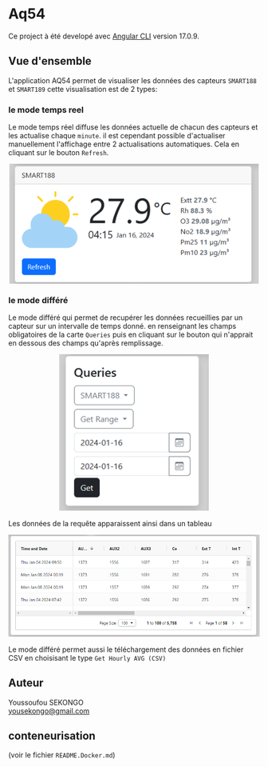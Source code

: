 # Aq54

Ce project à été developé avec [Angular CLI](https://github.com/angular/angular-cli) version 17.0.9.

## Vue d'ensemble 

L'application AQ54 permet de visualiser les données des capteurs `SMART188` et `SMART189` 
cette visualisation est de 2 types: 

### le mode temps reel 

Le mode temps réel diffuse les données actuelle de chacun des capteurs et les actualise chaque `minute`.
il est cependant possible d'actualiser manuellement l'affichage entre 2 actualisations automatiques. Cela en cliquant sur le bouton `Refresh`.
<p align="center" width="100%">
<img src="src/assets/realtime.png" width="500" alt="aq54Image1" align="middle" />
</p>

### le mode différé

Le mode différé qui permet de recupérer les données recueillies par un capteur sur un intervalle de temps donné. 
en renseignant les champs obligatoires de la carte `Queries` puis en cliquant sur le bouton qui n'apprait en dessous des champs qu'après remplissage.
<p align="center" width="100%"><img src="src/assets/queries.png" width="300" alt="aq54Image2" /></p>

Les données de la requête apparaissent ainsi dans un tableau
<p align="center" width="100%"><img src="src/assets/table2.png" width="700" alt="aq54Image3" /></p>

Le mode différé permet aussi le téléchargement des données en fichier CSV en choisisant le type `Get Hourly AVG (CSV)`

## Auteur

Youssoufou SEKONGO\
yousekongo@gmail.com

## conteneurisation 

(voir le fichier `README.Docker.md`)

